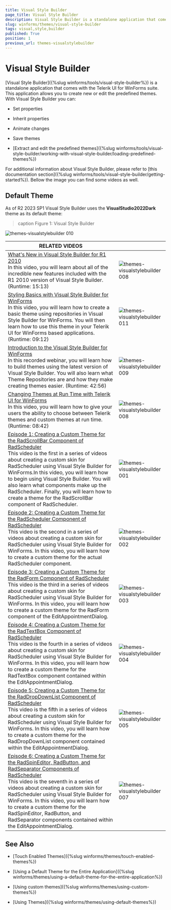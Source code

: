 ```yaml
---
title: Visual Style Builder
page_title: Visual Style Builder
description: Visual Style Builder is a standalone application that comes with the Telerik UI for WinForms suite. This application allows you to create new or edit the predefined themes.
slug: winforms/themes/visual-style-builder
tags: visual,style,builder
published: True
position: 1
previous_url: themes-visualstylebuilder
---
```


# Visual Style Builder

[Visual Style Builder]({%slug winforms/tools/visual-style-builder%}) is a standalone application that comes with the Telerik UI for WinForms suite. This application allows you to create new or edit the predefined themes. With Visual Style Builder you can:

* Set properties 

* Inherit properties 

* Animate changes 

* Save themes

* [Extract and edit the predefined themes]({%slug winforms/tools/visual-style-builder/working-with-visual-style-builder/loading-predefined-themes%})


For additional information about Visual Style Builder, please refer to [this documentation section]({%slug winforms/tools/visual-style-builder/getting-started%}). Bellow the image you can find some videos as well.

## Default Theme

As of R2 2023 SP1 Visual Style Builder uses the **VisualStudio2022Dark** theme as its default theme:

>caption Figure 1: Visual Style Builder

![themes-visualstylebuilder 010](images/themes-visualstylebuilder010.png)

| RELATED VIDEOS |  |
| ------ | ------ |
|[What's New in Visual Style Builder for R1 2010](https://www.telerik.com/videos/what-is-new-in-visual-style-builder-for-q1-2010)<br>In this video, you will learn about all of the incredible new features included with the R1 2010 version of Visual Style Builder. (Runtime: 15:13)|![themes-visualstylebuilder 008](images/themes-visualstylebuilder008.png)|
|[Styling Basics with Visual Style Builder for WinForms](https://www.telerik.com/videos/styling-basics-with-visual-style-builder-for-winforms)<br>In this video, you will learn how to create a basic theme using repositories in Visual Style Builder for WinForms. You will then learn how to use this theme in your Telerik UI for WinForms based applications. (Runtime: 09:12)|![themes-visualstylebuilder 011](images/themes-visualstylebuilder011.png)|
|[Introduction to the Visual Style Builder for WinForms](https://www.telerik.com/videos/introduction-to-the-new-visual-style-builder-for-winforms)<br>In this recorded webinar, you will learn how to build themes using the latest version of Visual Style Builder. You will also learn what Theme Repositories are and how they make creating themes easier. (Runtime: 42:56)|![themes-visualstylebuilder 009](images/themes-visualstylebuilder009.png)
|[Changing Themes at Run Time with Telerik UI for WinForms](https://www.telerik.com/videos/changing-themes-at-run-time-with-radcontrols-for-winforms)<br>In this video, you will learn how to give your users the ability to choose between Telerik themes and custom themes at run time. (Runtime: 08:42)|![themes-visualstylebuilder 008](images/themes-visualstylebuilder008.png)|
|[Episode 1: Creating a Custom Theme for the RadScrollBar Component of RadScheduler](https://www.telerik.com/videos/episode-1-creating-a-custom-theme-for-the-radscrollbar-component-of-radscheduler)<br>This video is the first in a series of videos about creating a custom skin for RadScheduler using Visual Style Builder for WinForms.In this video, you will learn how to begin using Visual Style Builder. You will also learn what components make up the RadScheduler. Finally, you will learn how to create a theme for the RadScrollBar component of RadScheduler.|![themes-visualstylebuilder 001](images/themes-visualstylebuilder001.png)|
|[Episode 2: Creating a Custom Theme for the RadScheduler Component of RadScheduler](https://www.telerik.com/videos/episode-2-creating-a-custom-theme-for-the-radscheduler-component-of-radscheduler)<br>This video is the second in a series of videos about creating a custom skin for RadScheduler using Visual Style Builder for WinForms. In this video, you will learn how to create a custom theme for the actual RadScheduler component.|![themes-visualstylebuilder 002](images/themes-visualstylebuilder002.png)|
|[Episode 3: Creating a Custom Theme for the RadForm Component of RadScheduler](https://www.telerik.com/videos/episode-3-creating-a-custom-theme-for-the-radform-component-of-radscheduler)<br>This video is the third in a series of videos about creating a custom skin for RadScheduler using Visual Style Builder for WinForms. In this video, you will learn how to create a custom theme for the RadForm component of the EditAppointmentDialog.|![themes-visualstylebuilder 003](images/themes-visualstylebuilder003.png)|
|[Episode 4: Creating a Custom Theme for the RadTextBox Component of RadScheduler](https://www.telerik.com/videos/episode-4-creating-a-custom-theme-for-the-radtextbox-component-of-radscheduler)<br>This video is the fourth in a series of videos about creating a custom skin for RadScheduler using Visual Style Builder for WinForms. In this video, you will learn how to create a custom theme for the RadTextBox component contained within the EditAppointmentDialog.|![themes-visualstylebuilder 004](images/themes-visualstylebuilder004.png)|
|[Episode 5: Creating a Custom Theme for the RadDropDownList Component of RadScheduler](https://www.telerik.com/videos/episode-5-creating-a-custom-theme-for-the-raddropdownlist-component-of-radscheduler)<br>This video is the fifth in a series of videos about creating a custom skin for RadScheduler using Visual Style Builder for WinForms. In this video, you will learn how to create a custom theme for the RadDropDownList component contained within the EditAppointmentDialog.|![themes-visualstylebuilder 005](images/themes-visualstylebuilder005.png)|
|[Episode 6: Creating a Custom Theme for the RadSpinEditor, RadButton, and RadSeparator Components of RadScheduler](https://www.telerik.com/videos/episode-7-creating-a-custom-theme-for-the-radspineditor-radbutton-and-radseparator-components-of-radscheduler)<br>This video is the seventh in a series of videos about creating a custom skin for RadScheduler using Visual Style Builder for WinForms. In this video, you will learn how to create a custom theme for the RadSpinEditor, RadButton, and RadSeparator components contained within the EditAppointmentDialog.|![themes-visualstylebuilder 007](images/themes-visualstylebuilder007.png)|

## See Also
* [Touch Enabled Themes]({%slug winforms/themes/touch-enabled-themes%})

* [Using a Default Theme for the Entire Application]({%slug winforms/themes/using-a-default-theme-for-the-entire-application%})

* [Using custom themes]({%slug winforms/themes/using-custom-themes%})

* [Using Themes]({%slug winforms/themes/using-default-themes%})

